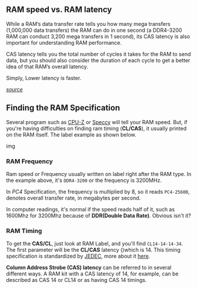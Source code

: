 ## RAM speed vs. RAM latency
While a RAM’s data transfer rate tells you how many mega transfers (1,000,000 data transfers) the RAM can do in one second (a DDR4-3200 RAM can conduct 3,200 mega transfers in 1 second), its CAS latency is also important for understanding RAM performance.

CAS latency tells you the total number of cycles it takes for the RAM to send data, but you should also consider the duration of each cycle to get a better idea of that RAM’s overall latency.  

Simply, Lower latency is faster.

[*source*](https://www.tomshardware.com/reviews/cas-latency-ram-cl-timings-glossary-definition,6011.html)


## Finding the RAM Specification
Several program such as [CPU-Z](https://www.cpuid.com/softwares/cpu-z.html) or  [Speccy](https://www.ccleaner.com/speccy) will tell your RAM speed. But, if you're having difficulties on finding ram timing (**CL/CAS**), it usually printed on the RAM itself. The label example as shown below.

img

### RAM Frequency
Ram speed or Frequency usually written on label right after the RAM type. In the example above, it's `DDR4-3200` or the frequency is 3200MHz.

In *PC4* Specification, the frequency is multiplied by 8, so it reads `PC4-25600`, denotes overall transfer rate, in megabytes per second. 

In computer readings, it's normal if the speed reads half of it, such as 1600Mhz for 3200Mhz because of **DDR(Double Data Rate)**. Obvious isn't it?

### RAM Timing
To get the **CAS/CL**, just look at RAM Label, and you'll find `CL14-14-14-34`. The first parameter will be the **CL/CAS** latency ()which is 14. This timing specification is standardized by [JEDEC](https://www.jedec.org/), more about it [here](https://en.wikipedia.org/wiki/Memory_timings).


**Column Address Strobe (CAS) latency** can be referred to in several different ways. A RAM kit with a CAS latency of 14, for example, can be described as CAS 14 or CL14 or as having CAS 14 timings.
